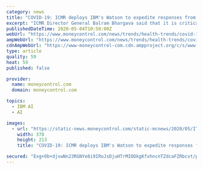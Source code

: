 ```yaml
---
category: news
title: "COVID-19: ICMR deploys IBM's Watson to expedite responses from testing"
excerpt: "ICMR Director General Balram Bhargava said that it is critical to remain focused on testing, diagnosis and treatment of coronavirus patients in order to lower the growth curve."
publishedDateTime: 2020-05-04T10:50:00Z
webUrl: "https://www.moneycontrol.com/news/trends/health-trends/covid-19-icmr-deploys-ibms-watson-to-expedite-responses-from-testing-5219731.html"
ampWebUrl: "https://www.moneycontrol.com/news/trends/health-trends/covid-19-icmr-deploys-ibms-watson-to-expedite-responses-from-testing-5219731.html/amp"
cdnAmpWebUrl: "https://www-moneycontrol-com.cdn.ampproject.org/c/s/www.moneycontrol.com/news/trends/health-trends/covid-19-icmr-deploys-ibms-watson-to-expedite-responses-from-testing-5219731.html/amp"
type: article
quality: 59
heat: 59
published: false

provider:
  name: moneycontrol.com
  domain: moneycontrol.com

topics:
  - IBM AI
  - AI

images:
  - url: "https://static-news.moneycontrol.com/static-mcnews/2020/05/ITC_may4-378x213.jpg"
    width: 378
    height: 213
    title: "COVID-19: ICMR deploys IBM's Watson to expedite responses from testing"

secured: "Exg+Ob+djvwNn23RGNYe8i9IRoJsDjuHTrMIODkgKfxhncnTZdcaFZRbcvt/p4zi5NibtBGwGrIBa8ZF1/rkCNhk+aHIqaNAqbSnB7bopSkrovZzperoxmG59R6JXkD8p9H+YpJ49k+tcagwSs0pzb5Qoywk7NJjRB8BRqpGE8/J8CWK3oURiIVYoWzTpJdI4f+zzUsMK0C0FqgV3Hqile5HY77S3aJ5fzZk4sbEIiPabwBVU0BlNyNqei4FzrH/Chc0ByGtIy8mpoSzJ9CfqnlPN3hOl8Of8G8cOZItQINZthXtCzooZuMu50Y595/b8pQRWxljC49PGYfTnMzj+lUJutF01lxai1GJzQNqjcbFWU44+sNYyxQU/4Gh+0i/CDTV9t3l3nY5BkwleyfDuxAWEeHYPj8WZH20Hs0Az7E+F0dpHsNMNb5XmzRYznaKRxfVXImdJAZjSKFSe1nMuXUKy7DxcHaFtlCyIeAPJ+A=;Sna38hPFCN9502l+wmDAiw=="
---
```


